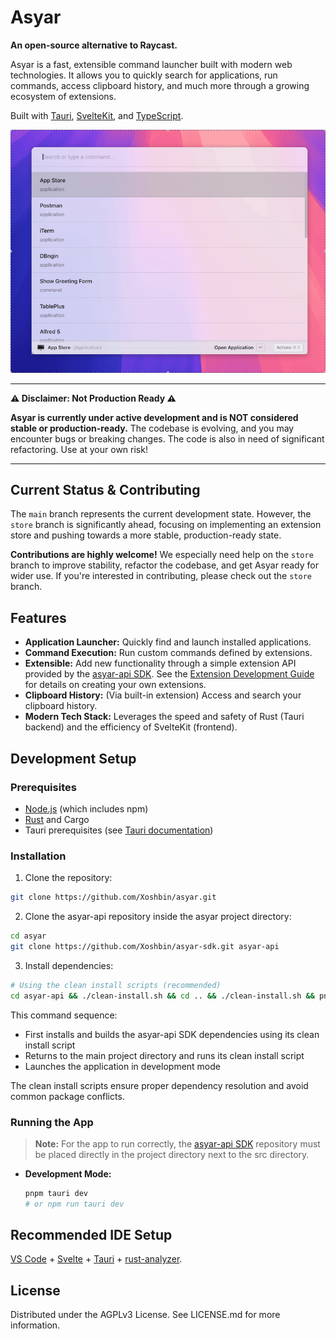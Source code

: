# Asyar

**An open-source alternative to Raycast.**

Asyar is a fast, extensible command launcher built with modern web technologies. It allows you to quickly search for applications, run commands, access clipboard history, and much more through a growing ecosystem of extensions.

Built with [Tauri](https://tauri.app/), [SvelteKit](https://kit.svelte.dev/), and [TypeScript](https://www.typescriptlang.org/).

![Asyar Demo](docs/asyar.s.gif)

---

**⚠️ Disclaimer: Not Production Ready ⚠️**

**Asyar is currently under active development and is NOT considered stable or production-ready.** The codebase is evolving, and you may encounter bugs or breaking changes. The code is also in need of significant refactoring. Use at your own risk!

---

## Current Status & Contributing

The `main` branch represents the current development state. However, the `store` branch is significantly ahead, focusing on implementing an extension store and pushing towards a more stable, production-ready state.

**Contributions are highly welcome!** We especially need help on the `store` branch to improve stability, refactor the codebase, and get Asyar ready for wider use. If you're interested in contributing, please check out the `store` branch.

## Features

- **Application Launcher:** Quickly find and launch installed applications.
- **Command Execution:** Run custom commands defined by extensions.
- **Extensible:** Add new functionality through a simple extension API provided by the [asyar-api SDK](https://github.com/Xoshbin/asyar-sdk). See the [Extension Development Guide](docs/extension-development.md) for details on creating your own extensions.
- **Clipboard History:** (Via built-in extension) Access and search your clipboard history.
- **Modern Tech Stack:** Leverages the speed and safety of Rust (Tauri backend) and the efficiency of SvelteKit (frontend).

## Development Setup

### Prerequisites

- [Node.js](https://nodejs.org/) (which includes npm)
- [Rust](https://www.rust-lang.org/tools/install) and Cargo
- Tauri prerequisites (see [Tauri documentation](https://tauri.app/v1/guides/getting-started/prerequisites))

### Installation

1.  Clone the repository:

```bash
git clone https://github.com/Xoshbin/asyar.git
```

2.  Clone the asyar-api repository inside the asyar project directory:

```bash
cd asyar
git clone https://github.com/Xoshbin/asyar-sdk.git asyar-api
```

3.  Install dependencies:

```bash
# Using the clean install scripts (recommended)
cd asyar-api && ./clean-install.sh && cd .. && ./clean-install.sh && pnpm tauri dev
```

This command sequence:

- First installs and builds the asyar-api SDK dependencies using its clean install script
- Returns to the main project directory and runs its clean install script
- Launches the application in development mode

The clean install scripts ensure proper dependency resolution and avoid common package conflicts.

### Running the App

> **Note:** For the app to run correctly, the [asyar-api SDK](https://github.com/Xoshbin/asyar-sdk) repository must be placed directly in the project directory next to the src directory.

- **Development Mode:**
  ```bash
  pnpm tauri dev
  # or npm run tauri dev
  ```

## Recommended IDE Setup

[VS Code](https://code.visualstudio.com/) + [Svelte](https://marketplace.visualstudio.com/items?itemName=svelte.svelte-vscode) + [Tauri](https://marketplace.visualstudio.com/items?itemName=tauri-apps.tauri-vscode) + [rust-analyzer](https://marketplace.visualstudio.com/items?itemName=rust-lang.rust-analyzer).

## License

Distributed under the AGPLv3 License. See LICENSE.md for more information.
